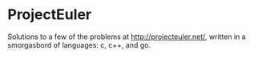 ProjectEuler
============

Solutions to a few of the problems at http://projecteuler.net/, written in a smorgasbord of languages: c, c++, and go.
